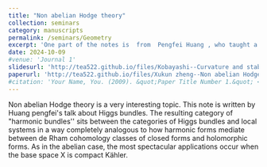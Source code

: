 ```yaml
---
title: "Non abelian Hodge theory"
collection: seminars
category: manuscripts
permalink: /seminars/Geometry
excerpt: 'One part of the notes is  from  Pengfei Huang , who taught a short course on Higgs bundles and local systems. Please refer to the details on the website (http://www.cim.nankai.edu.cn/2022/0627/c11453a460256/page.htm). And another part is from Xukun Zheng, who talks about Non abelian Hodge theory in our seminar.'
date: 2024-10-09
#venue: 'Journal 1'
slidesurl: 'http://tea522.github.io/files/Kobayashi--Curvature and stablity of vector bundles.pdf'
paperurl: 'http://tea522.github.io/files/Xukun zheng--Non abelian Hodge theory.pdf'
#citation: 'Your Name, You. (2009). &quot;Paper Title Number 1.&quot; <i>Journal 1</i>. 1(1).'
---
```


Non abelian Hodge theory is a very interesting topic. This note is written by Huang pengfei's talk about Higgs bundles. The resulting category of "harmonic bundles'' sits between the categories of Higgs bundles and local systems in a way completely analogous to how harmonic forms mediate between de Rham cohomology classes of closed forms and holomorphic forms. As in the abelian case, the most spectacular applications occur when the base space X is compact Kähler. 